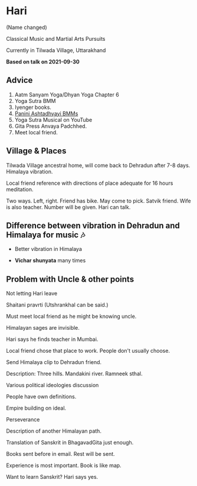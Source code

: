 # Hari

(Name changed)

Classical Music and Martial Arts Pursuits

Currently in Tilwada Village, Uttarakhand

**Based on talk on 2021-09-30** 

## Advice

 1.  Aatm Sanyam Yoga/Dhyan Yoga Chapter 6 
 2. Yoga Sutra BMM 
 3. Iyenger books. 
 4. [Panini Ashtadhyayi BMMs](https://nehalsin.github.io/beautifulmindmaps/#ashtadhyayi)
 5.  Yoga Sutra Musical on YouTube
 6.  Gita Press Anvaya Padchhed.
 7. Meet local friend. 


## Village & Places

Tilwada Village ancestral home, will come back to Dehradun after 7-8 days. Himalaya vibration. 

Local friend reference with directions of place adequate for 16 hours meditation. 

Two ways. Left, right. Friend has bike. May come to pick. Satvik friend. Wife is also teacher. Number will be given. Hari can talk. 

## Difference between vibration in Dehradun and Himalaya for music 🎶

- Better vibration in Himalaya

- **Vichar shunyata** many times

## Problem with Uncle & other points

Not letting Hari leave

Shaitani pravrti
(Utshrankhal can be said.)

Must meet local friend as he might be knowing uncle. 

Himalayan sages are invisible. 

Hari says he finds teacher in Mumbai. 

Local friend chose that place to work. People don't usually choose. 

Send Himalaya clip to Dehradun friend. 

Description: Three hills. Mandakini river. Ramneek sthal. 

Various political ideologies discussion

People have own definitions. 

Empire building on ideal. 
 
Perseverance

Description of another Himalayan path. 

Translation of Sanskrit in BhagavadGita just enough.  

Books sent before in email. Rest will be sent. 

Experience is most important. Book is like map. 

Want to learn Sanskrit? Hari says yes. 















